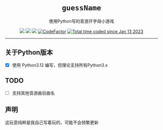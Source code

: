<div align="center">


# `guessName`
<p>使用Python写的音游开字母小游戏</p>
<p>
  <img src="https://forthebadge.com/images/badges/made-with-python.svg">
  <img src="https://forthebadge.com/images/badges/built-with-love.svg">
  <img src="https://img.shields.io/badge/Python-3.12.0-blue?style=for-the-badge&logo=appveyor&logo=">
  <a href="https://www.codefactor.io/repository/github/lichris93/guessname"><img src="https://www.codefactor.io/repository/github/lichris93/guessname/badge" alt="CodeFactor" /></a>
  <a href="https://wakatime.com/@09cb58b5-ccc0-41b8-a821-92fbfde0608f"><img src="https://wakatime.com/badge/user/09cb58b5-ccc0-41b8-a821-92fbfde0608f.svg" alt="Total time coded since Jan 13 2023" /></a>
</p>



</div>

---

<div align="left">

## 关于Python版本
- [x] 使用 Python3.12 编写，但理论支持所有Python3.x

## TODO
- [ ] 支持其他音游曲目曲名

## 声明
这玩意纯粹是我自己写着玩的，可能不会频繁更新

</div>